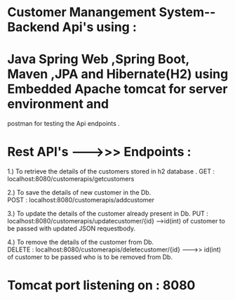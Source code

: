 # Customer Manangement System-- Backend Api's using : 
 
# Java Spring Web ,Spring Boot, Maven ,JPA and Hibernate(H2) using Embedded Apache tomcat for server environment and
  postman for testing the Api endpoints . 

# Rest API's --->>> Endpoints : 

1.) To retrieve the details of the customers stored in h2 database . 
    GET : localhost:8080/customerapis/getcustomers

2.) To save the details of new customer in the Db.  
    POST : localhost:8080/customerapis/addcustomer
    
3.) To update the details of the customer already present in Db. 
    PUT : localhost:8080/customerapis/updatecustomer/{id} -->id(int) of customer to be passed with updated JSON requestbody.
    
4.) To remove the details of the customer from Db.  
    DELETE : localhost:8080/customerapis/deletecustomer/{id} --->> id(int) of customer to be passed who is to be removed from Db.   


# Tomcat port listening on : 8080


